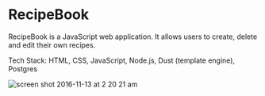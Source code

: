 # RecipeBook

RecipeBook is a JavaScript web application. It allows users to create, delete and edit their own recipes.

Tech Stack: HTML, CSS, JavaScript, Node.js, Dust (template engine), Postgres

![screen shot 2016-11-13 at 2 20 21 am](https://cloud.githubusercontent.com/assets/17756792/20244278/d9f7ce4e-a948-11e6-9b0f-af00bebe8ee3.png)
